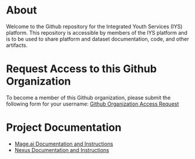 # About
Welcome to the Github repository for the Integrated Youth Services (IYS) platform.  This repository is accessible by members of the IYS platform and is to be used to share platform and dataset documentation, code, and other artifacts.

# Request Access to this Github Organization
To become a member of this Github organization, please submit the following form for your username: [Github Organization Access Request](https://github.com/integratedyouthservices/.github/issues/new?assignees=&labels=&projects=&template=github-organization-request.yaml)


# Project Documentation

- [Mage.ai Documentation and Instructions](./docs/mage_instructions.md)
- [Nexus Documentation and Instructions](./docs/nexus_instructions.md)

